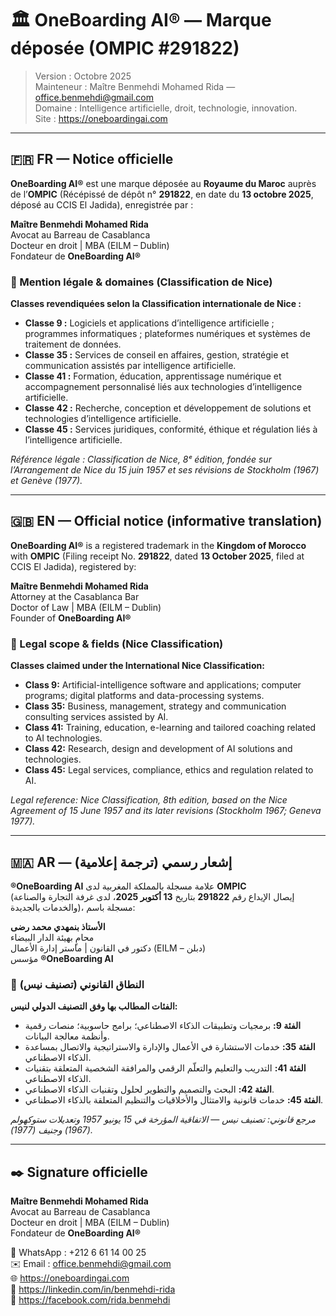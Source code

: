 # 🏛️ OneBoarding AI® — Marque déposée (OMPIC #291822)

> Version : Octobre 2025  
> Mainteneur : Maître Benmehdi Mohamed Rida — office.benmehdi@gmail.com  
> Domaine : Intelligence artificielle, droit, technologie, innovation.  
> Site : https://oneboardingai.com

---

## 🇫🇷 FR — Notice officielle

**OneBoarding AI®** est une marque déposée au **Royaume du Maroc** auprès de l’**OMPIC** (Récépissé de dépôt n° **291822**, en date du **13 octobre 2025**, déposé au CCIS El Jadida), enregistrée par :

**Maître Benmehdi Mohamed Rida**  
Avocat au Barreau de Casablanca  
Docteur en droit | MBA (EILM – Dublin)  
Fondateur de **OneBoarding AI®**

### 📜 Mention légale & domaines (Classification de Nice)

**Classes revendiquées selon la Classification internationale de Nice :**

- **Classe 9 :** Logiciels et applications d’intelligence artificielle ; programmes informatiques ; plateformes numériques et systèmes de traitement de données.  
- **Classe 35 :** Services de conseil en affaires, gestion, stratégie et communication assistés par intelligence artificielle.  
- **Classe 41 :** Formation, éducation, apprentissage numérique et accompagnement personnalisé liés aux technologies d’intelligence artificielle.  
- **Classe 42 :** Recherche, conception et développement de solutions et technologies d’intelligence artificielle.  
- **Classe 45 :** Services juridiques, conformité, éthique et régulation liés à l’intelligence artificielle.

*Référence légale : Classification de Nice, 8ᵉ édition, fondée sur l’Arrangement de Nice du 15 juin 1957 et ses révisions de Stockholm (1967) et Genève (1977).*

---

## 🇬🇧 EN — Official notice (informative translation)

**OneBoarding AI®** is a registered trademark in the **Kingdom of Morocco** with **OMPIC** (Filing receipt No. **291822**, dated **13 October 2025**, filed at CCIS El Jadida), registered by:

**Maître Benmehdi Mohamed Rida**  
Attorney at the Casablanca Bar  
Doctor of Law | MBA (EILM – Dublin)  
Founder of **OneBoarding AI®**

### 📜 Legal scope & fields (Nice Classification)

**Classes claimed under the International Nice Classification:**

- **Class 9:** Artificial-intelligence software and applications; computer programs; digital platforms and data-processing systems.  
- **Class 35:** Business, management, strategy and communication consulting services assisted by AI.  
- **Class 41:** Training, education, e-learning and tailored coaching related to AI technologies.  
- **Class 42:** Research, design and development of AI solutions and technologies.  
- **Class 45:** Legal services, compliance, ethics and regulation related to AI.

*Legal reference: Nice Classification, 8th edition, based on the Nice Agreement of 15 June 1957 and its later revisions (Stockholm 1967; Geneva 1977).*

---

## 🇲🇦 AR — إشعار رسمي (ترجمة إعلامية)

**®OneBoarding AI** علامة مسجلة بالمملكة المغربية لدى **OMPIC**  
(إيصال الإيداع رقم **291822** بتاريخ **13 أكتوبر 2025**، لدى غرفة التجارة والصناعة والخدمات بالجديدة)، مسجلة باسم:

**الأستاذ بنمهدي محمد رضى**  
محامٍ بهيئة الدار البيضاء  
دكتور في القانون | ماستر إدارة الأعمال (EILM – دبلن)  
مؤسس **®OneBoarding AI**

### 📜 النطاق القانوني (تصنيف نيس)

**الفئات المطالب بها وفق التصنيف الدولي لنيس:**

- **الفئة 9:** برمجيات وتطبيقات الذكاء الاصطناعي؛ برامج حاسوبية؛ منصات رقمية وأنظمة معالجة البيانات.  
- **الفئة 35:** خدمات الاستشارة في الأعمال والإدارة والاستراتيجية والاتصال بمساعدة الذكاء الاصطناعي.  
- **الفئة 41:** التدريب والتعليم والتعلّم الرقمي والمرافقة الشخصية المتعلقة بتقنيات الذكاء الاصطناعي.  
- **الفئة 42:** البحث والتصميم والتطوير لحلول وتقنيات الذكاء الاصطناعي.  
- **الفئة 45:** خدمات قانونية والامتثال والأخلاقيات والتنظيم المتعلقة بالذكاء الاصطناعي.

*مرجع قانوني: تصنيف نيس — الاتفاقية المؤرخة في 15 يونيو 1957 وتعديلات ستوكهولم (1967) وجنيف (1977).*

---

## ✒️ Signature officielle

**Maître Benmehdi Mohamed Rida**  
Avocat au Barreau de Casablanca  
Docteur en droit | MBA (EILM – Dublin)  
Fondateur de **OneBoarding AI®**

📱 WhatsApp : +212 6 61 14 00 25  
✉️ Email : office.benmehdi@gmail.com  
🌐 https://oneboardingai.com  
🔗 https://linkedin.com/in/benmehdi-rida  
🔗 https://facebook.com/rida.benmehdi
